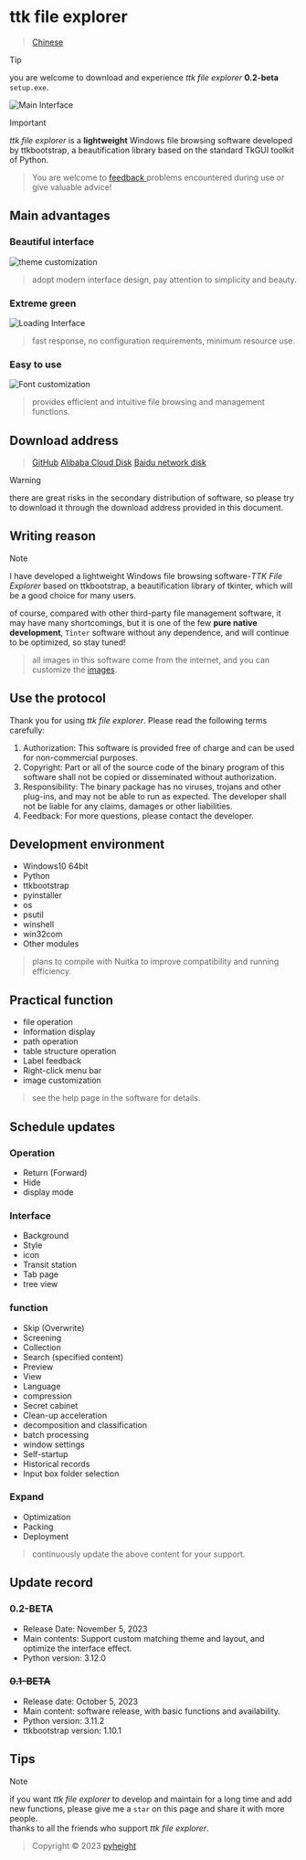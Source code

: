 # ttk file explorer

> [Chinese](README.md)

> [!TIP]
> you are welcome to download and experience *ttk file explorer* **0.2-beta** `setup.exe`.

![Main Interface](./main.png)

> [!IMPORTANT]
> *ttk file explorer* is a **lightweight** Windows file browsing software developed by ttkbootstrap, a beautification library based on the standard TkGUI toolkit of Python.

> You are welcome to [feedback ](mailto:276581780@qq.com]) problems encountered during use or give valuable advice!


## Main advantages

### Beautiful interface

![theme customization](./color.png)

> adopt modern interface design, pay attention to simplicity and beauty.

### Extreme green

![Loading Interface ](./loading.png)

> fast response, no configuration requirements, minimum resource use.

### Easy to use

![Font customization ](./font.png)

> provides efficient and intuitive file browsing and management functions.


## Download address
> [GitHub](https://github.com/pyheight/ttk-file-explorer/)
> [Alibaba Cloud Disk](https://www.aliyundrive.com/s/kooyqy65tea/)
> [Baidu network disk](https://pan.baidu.com/s/1vsv-7kpXn5crm0jjd0-qtg?pwd=2023#/home/%2F/%2F)

> [!WARNING]
> there are great risks in the secondary distribution of software, so please try to download it through the download address provided in this document.


## Writing reason
> [!NOTE]
> I have developed a lightweight Windows file browsing software-*TTK File Explorer* based on ttkbootstrap, a beautification library of tkinter, which will be a good choice for many users.
>
> of course, compared with other third-party file management software, it may have many shortcomings, but it is one of the few **pure native development**, `Tinter` software without any dependence, and will continue to be optimized, so stay tuned!

> all images in this software come from the internet, and you can customize the [images](https://iconfont.cn).


## Use the protocol

Thank you for using *ttk file explorer*. Please read the following terms carefully:

1. Authorization: This software is provided free of charge and can be used for non-commercial purposes.
2. Copyright: Part or all of the source code of the binary program of this software shall not be copied or disseminated without authorization.
3. Responsibility: The binary package has no viruses, trojans and other plug-ins, and may not be able to run as expected. The developer shall not be liable for any claims, damages or other liabilities.
4. Feedback: For more questions, please contact the developer.


## Development environment

* Windows10 64bit
* Python
* ttkbootstrap
* pyinstaller
* os
* psutil
* winshell
* win32com
* Other modules

> plans to compile with Nuitka to improve compatibility and running efficiency.


## Practical function

* file operation
* Information display
* path operation
* table structure operation
* Label feedback
* Right-click menu bar
* image customization

> see the help page in the software for details.


## Schedule updates

### Operation

* Return (Forward)
* Hide
* display mode

### Interface

* Background
* Style
* icon
* Transit station
* Tab page
* tree view

### function

* Skip (Overwrite)
* Screening
* Collection
* Search (specified content)
* Preview
* View
* Language
* compression
* Secret cabinet
* Clean-up acceleration
* decomposition and classification
* batch processing
* window settings
* Self-startup
* Historical records
* Input box folder selection

### Expand

* Optimization
* Packing
* Deployment

> continuously update the above content for your support.


## Update record

### 0.2-BETA

* Release Date: November 5, 2023
* Main contents: Support custom matching theme and layout, and optimize the interface effect.
* Python version: 3.12.0

### ~~0.1-BETA~~

* Release date: October 5, 2023
* Main content: software release, with basic functions and availability.
* Python version: 3.11.2
* ttkbootstrap version: 1.10.1


## Tips
> [!NOTE]
> if you want *ttk file explorer* to develop and maintain for a long time and add new functions, please give me a `star` on this page and share it with more people.
<br> thanks to all the friends who support *ttk file explorer*.

> Copyright © 2023 [pyheight](mailto:276581780@qq.com )
